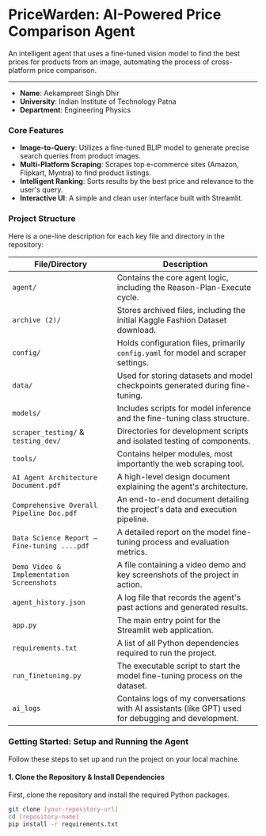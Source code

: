 # PriceWarden: AI-Powered Price Comparison Agent 

An intelligent agent that uses a fine-tuned vision model to find the best prices for products from an image, automating the process of cross-platform price comparison.

---

-   **Name**: Aekampreet Singh Dhir
-   **University**: Indian Institute of Technology Patna
-   **Department**: Engineering Physics

### Core Features

-   **Image-to-Query**: Utilizes a fine-tuned BLIP model to generate precise search queries from product images.
-   **Multi-Platform Scraping**: Scrapes top e-commerce sites (Amazon, Flipkart, Myntra) to find product listings.
-   **Intelligent Ranking**: Sorts results by the best price and relevance to the user's query.
-   **Interactive UI**: A simple and clean user interface built with Streamlit.

### Project Structure

Here is a one-line description for each key file and directory in the repository:

| File/Directory                                | Description                                                                       |
| --------------------------------------------- | --------------------------------------------------------------------------------- |
| `agent/`                                      | Contains the core agent logic, including the Reason-Plan-Execute cycle.           |
| `archive (2)/`                                | Stores archived files, including the initial Kaggle Fashion Dataset download.     |
| `config/`                                     | Holds configuration files, primarily `config.yaml` for model and scraper settings.|
| `data/`                                       | Used for storing datasets and model checkpoints generated during fine-tuning.     |
| `models/`                                     | Includes scripts for model inference and the fine-tuning class structure.         |
| `scraper_testing/` & `testing_dev/`           | Directories for development scripts and isolated testing of components.           |
| `tools/`                                      | Contains helper modules, most importantly the web scraping tool.                  |
| `AI Agent Architecture Document.pdf`          | A high-level design document explaining the agent's architecture.                 |
| `Comprehensive Overall Pipeline Doc.pdf`      | An end-to-end document detailing the project's data and execution pipeline.       |
| `Data Science Report – Fine-tuning ....pdf`   | A detailed report on the model fine-tuning process and evaluation metrics.        |
| `Demo Video & Implementation Screenshots`     | A file containing a video demo and key screenshots of the project in action.      |
| `agent_history.json`                          | A log file that records the agent's past actions and generated results.           |
| `app.py`                                      | The main entry point for the Streamlit web application.                           |
| `requirements.txt`                            | A list of all Python dependencies required to run the project.                    |
| `run_finetuning.py`                           | The executable script to start the model fine-tuning process on the dataset.      |
| `ai_logs`                                     | Contains logs of my conversations with AI assistants (like GPT) used for debugging and development. |

### Getting Started: Setup and Running the Agent

Follow these steps to set up and run the project on your local machine.

#### 1. Clone the Repository & Install Dependencies

First, clone the repository and install the required Python packages.

```bash
git clone [your-repository-url]
cd [repository-name]
pip install -r requirements.txt
